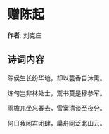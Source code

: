 # 赠陈起

**作者**: 刘克庄

## 诗词内容

陈侯生长纷华地，却以芸香自沐熏。

炼句岂非林处士，鬻书莫是穆参军。

雨檐兀坐忘春去，雪案清谈至夜分。

何日我闲君闭肆，扁舟同泛北山云。

